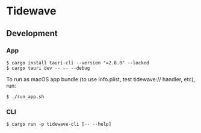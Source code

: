 # Tidewave

## Development

### App

    $ cargo install tauri-cli --version "=2.8.0" --locked
    $ cargo tauri dev -- -- --debug

To run as macOS app bundle (to use Info.plist, test tidewave:// handler, etc), run:

    $ ./run_app.sh

### CLI

    $ cargo run -p tidewave-cli [-- --help]
